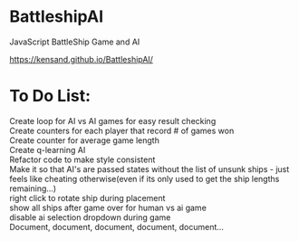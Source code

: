 # BattleshipAI

JavaScript BattleShip Game and AI

https://kensand.github.io/BattleshipAI/

# To Do List:
Create loop for AI vs AI games for easy result checking  
Create counters for each player that record # of games won  
Create counter for average game length  
Create q-learning AI  
Refactor code to make style consistent  
Make it so that AI's are passed states without the list of unsunk ships - just feels like cheating otherwise(even if its only used to get the ship lengths remaining...)  
right click to rotate ship during placement  
show all ships after game over for human vs ai game  
disable ai selection dropdown during game  
Document, document, document, document, document...



